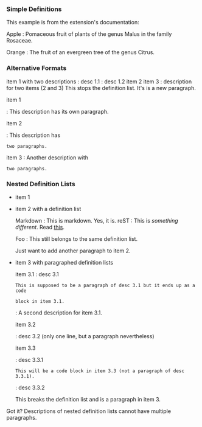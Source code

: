 ### Simple Definitions ###

This example is from the extension's documentation:

Apple
:   Pomaceous fruit of plants of the genus Malus in 
    the family Rosaceae.

Orange
:   The fruit of an evergreen tree of the genus Citrus.

### Alternative Formats ###

item 1 with two descriptions
:   desc 1.1
:   desc 1.2
item 2
item 3
:   description for two items (2 and 3)
This stops the definition list. It's is a new paragraph.

item 1

:   This description has its own paragraph.

item 2

:   This description has

    two paragraphs.

item 3
:   Another description with

    two paragraphs.

### Nested Definition Lists ###

-   item 1
-   item 2 with a definition list

    Markdown
    :   This is markdown.
        Yes, it is.
    reST
    :   This is *something different*. Read [this][1].
    
    Foo
    :   This still belongs to the same definition list.

    Just want to add another paragraph to item 2.

-   item 3 with paragraphed definition lists

    item 3.1
    :   desc 3.1
    
        This is supposed to be a paragraph of desc 3.1 but it ends up as a code
        
        block in item 3.1.
    :   A second description for item 3.1.
    
    item 3.2
    
    :   desc 3.2 (only one line, but a paragraph nevertheless)
    
    item 3.3
    
    :   desc 3.3.1
    
        This will be a code block in item 3.3 (not a paragraph of desc 3.3.1).
        
    :   desc 3.3.2
    
       This breaks the definition list and is a paragraph in item 3.

Got it? Descriptions of nested definition lists cannot have multiple
paragraphs.

[1]: http://docutils.sourceforge.net/rst.html
